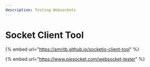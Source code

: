 ```yaml
---
description: Testing Websockets
---
```


# Socket Client Tool



{% embed url="https://amritb.github.io/socketio-client-tool" %}

{% embed url="https://www.piesocket.com/websocket-tester" %}
